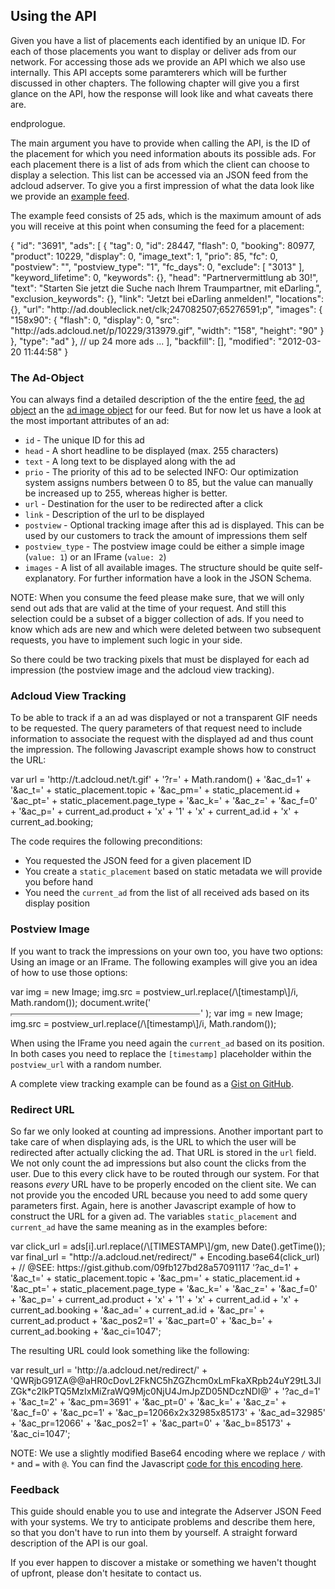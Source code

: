 ## Using the API

Given you have a list of placements each identified by an unique ID. For
each of those placements you want to display or deliver ads from our
network. For accessing those ads we provide an API which we also use
internally. This API accepts some paramterers which will be further
discussed in other chapters. The following chapter will give you a first
glance on the API, how the response will look like and what caveats
there are.

endprologue.

The main argument you have to provide when calling the API, is the ID of
the placement for which you need information abouts its possible ads.
For each placement there is a list of ads from which the client can
choose to display a selection. This list can be accessed via an JSON
feed from the adcloud adserver. To give you a first impression of what
the data look like we provide an [example feed][1].

The example feed consists of 25 ads, which is the maximum amount of ads
you will receive at this point when consuming the feed for a placement:

<javascript>
{
  "id": "3691",
  "ads": [
    {
      "tag": 0,
      "id": 28447,
      "flash": 0,
      "booking": 80977,
      "product": 10229,
      "display": 0,
      "image_text": 1,
      "prio": 85,
      "fc": 0,
      "postview": "",
      "postview_type": "1",
      "fc_days": 0,
      "exclude": [
        "3013"
      ],
      "keyword_lifetime": 0,
      "keywords": {},
      "head": "Partnervermittlung ab 30!",
      "text": "Starten Sie jetzt die Suche nach Ihrem Traumpartner, mit eDarling.",
      "exclusion_keywords": {},
      "link": "Jetzt bei eDarling anmelden!",
      "locations": {},
      "url": "http://ad.doubleclick.net/clk;247082507;65276591;p",
      "images": {
        "158x90": {
          "flash": 0,
          "display": 0,
          "src": "http://ads.adcloud.net/p/10229/313979.gif",
          "width": "158",
          "height": "90"
        }
      },
      "type": "ad"
    },
    // up 24 more ads ...
  ],
  "backfill": [],
  "modified": "2012-03-20 11:44:58"
}
</javascript>

### The Ad-Object

You can always find a detailed description of the the entire [feed][4],
the [ad object][2] an the [ad image object][3] for our feed. But for now
let us have a look at the most important attributes of an ad:

* `id` - The unique ID for this ad
* `head` - A short headline to be displayed (max. 255 characters)
* `text` - A long text to be displayed along with the ad
* `prio` - The priority of this ad to be selected
  INFO: Our optimization
  system assigns numbers between 0 to 85, but the value can manually be
  increased up to 255, whereas higher is better.
* `url` - Destination for the user to be redirected after a click
* `link` - Description of the url to be displayed
* `postview` - Optional tracking image after this ad is displayed. This
  can be used by our customers to track the amount of impressions them
  self
* `postview_type` - The postview image could be either a simple image
  (`value: 1`) or an IFrame (`value: 2`)
* `images` - A list of all available images. The structure should be
  quite self-explanatory. For further information have a look in the
  JSON Schema.

NOTE:
When you consume the feed please make sure, that we will only send out
ads that are valid at the time of your request. And still this selection
could be a subset of a bigger collection of ads. If you need to know
which ads are new and which were deleted between two subsequent
requests, you have to implement such logic in your side.

So there could be two tracking pixels that must be displayed for each
ad impression (the postview image and the adcloud view tracking).

### Adcloud View Tracking

To be able to track if a an ad was displayed or not a transparent GIF
needs to be requested. The query parameters of that request need to
include information to associate the request with the displayed ad and
thus count the impression. The following Javascript example shows how to
construct the URL:

<javascript>
var url = 'http://t.adcloud.net/t.gif' +
    '?r=' + Math.random() +
    '&ac_d=1' +
    '&ac_t=' + static_placement.topic +
    '&ac_pm=' + static_placement.id +
    '&ac_pt=' + static_placement.page_type +
    '&ac_k=' +
    '&ac_z=' +
    '&ac_f=0' +
    '&ac_p=' + current_ad.product +
        'x' + '1' +
        'x' + current_ad.id +
        'x' + current_ad.booking;
</javascript>

The code requires the following preconditions:

 * You requested the JSON feed for a given placement ID
 * You create a `static_placement` based on static metadata we will
   provide you before hand
 * You need the `current_ad` from the list of all received ads based on
   its display position

### Postview Image

If you want to track the impressions on your own too, you have two
options: Using an image or an IFrame. The following examples will give
you an idea of how to use those options:

<javascript>
    var img = new Image;
    img.src = postview_url.replace(/\[timestamp\]/i, Math.random());
</javascript>

<javascript>
    document.write('<iframe '
        + 'vspace="0" '
        + 'hspace="0" '
        + 'allowTransparency="true" '
        + 'scrolling="no" '
        + 'marginWidth="0" '
        + 'marginHeight="0" '
        + 'frameBorder="0" '
        + 'width="1" height="1" '
        + 'border="0" '
        + 'src="'+ current_ad.postview.replace(/\[timestamp\]/i, Math.random()) +'" '
        + '></iframe>'
    );
    var img = new Image;
    img.src = postview_url.replace(/\[timestamp\]/i, Math.random());
</javascript>

When using the IFrame you need again the `current_ad` based on its
position. In both cases you need to replace the `[timestamp]`
placeholder within the `postview_url` with a random number.

A complete view tracking example can be found as a [Gist on GitHub][6].

### Redirect URL

So far we only looked at counting ad impressions. Another important part
to take care of when displaying ads, is the URL to which the user will
be redirected after actually clicking the ad. That URL is stored in the
`url` field. We not only count the ad impressions but also count the
clicks from the user. Due to this every click have to be routed through
our system. For that reasons _every_ URL have to be properly encoded on
the client site. We can not provide you the encoded URL because you need
to add some query parameters first. Again, here is another Javascript
example of how to construct the URL for a given ad. The variables
`static_placement` and `current_ad` have the same meaning as in the
examples before:

<javascript>
var click_url = ads[i].url.replace(/\[TIMESTAMP\]/gm, new Date().getTime());
var final_url = "http://a.adcloud.net/redirect/" +
    Encoding.base64(click_url) + // @SEE: https://gist.github.com/09fb127bd28a57091117
    '?ac_d=1' +
    '&ac_t=' + static_placement.topic +
    '&ac_pm=' + static_placement.id +
    '&ac_pt=' + static_placement.page_type +
    '&ac_k=' +
    '&ac_z=' +
    '&ac_f=0' +
    '&ac_p=' + current_ad.product +
        'x' + '1' +
        'x' + current_ad.id +
        'x' + current_ad.booking +
    '&ac_ad=' + current_ad.id +
    '&ac_pr=' + current_ad.product +
    '&ac_pos2=1' +
    '&ac_part=0' +
    '&ac_b=' + current_ad.booking +
    '&ac_ci=1047';
</javascript>

The resulting URL could look something like the following:

<javascript>
var result_url = 'http://a.adcloud.net/redirect/'
    + 'QWRjbG91ZA@@aHR0cDovL2FkNC5hZGZhcm0xLmFkaXRpb24uY29tL3JlZGk*c2lkPTQ5MzIxMiZraWQ9Mjc0NjU4JmJpZD05NDczNDI@'
    + '?ac_d=1'
    + '&ac_t=2'
    + '&ac_pm=3691'
    + '&ac_pt=0'
    + '&ac_k='
    + '&ac_z='
    + '&ac_f=0'
    + '&ac_pc=1'
    + '&ac_p=12066x2x32985x85173'
    + '&ac_ad=32985'
    + '&ac_pr=12066'
    + '&ac_pos2=1'
    + '&ac_part=0'
    + '&ac_b=85173'
    + '&ac_ci=1047';
</javascript>

NOTE:
We use a slightly modified Base64 encoding where we replace `/` with `*`
and `=` with `@`. You can find the Javascript [code for this encoding
here][5].

### Feedback

This guide should enable you to use and integrate the Adserver JSON Feed
with your systems. We try to anticipate problems and describe them here,
so that you don't have to run into them by yourself. A straight forward
description of the API is our goal.

If you ever happen to discover a mistake or something we haven't thought
of upfront, please don't hesitate to contact us.

[1]: http://a.adcloud.net/adcloud/3691?dimension=728x90&sizes=158x90,158x90
[2]: https://raw.github.com/adcloud/adserver-json-feed/master/source/ad-schema.json
[3]: https://raw.github.com/adcloud/adserver-json-feed/master/source/ad-image-schema.json
[4]: https://raw.github.com/adcloud/adserver-json-feed/master/source/feed-schema.json
[5]: https://gist.github.com/09fb127bd28a57091117
[6]: https://gist.github.com/a5c5ac329da156c2c68a
